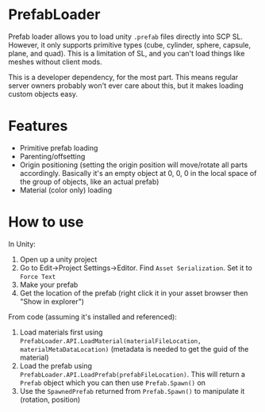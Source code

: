 # PrefabLoader

Prefab loader allows you to load unity `.prefab` files directly into SCP SL. However, it only supports primitive types (cube, cylinder, sphere, capsule, plane, and quad). This is a limitation of SL, and you can't load things like meshes without client mods.

This is a developer dependency, for the most part. This means regular server owners probably won't ever care about this, but it makes loading custom objects easy.

# Features
- Primitive prefab loading
- Parenting/offsetting
- Origin positioning (setting the origin position will move/rotate all parts accordingly. Basically it's an empty object at 0, 0, 0 in the local space of the group of objects, like an actual prefab)
- Material (color only) loading

# How to use
In Unity:
1. Open up a unity project
2. Go to Edit->Project Settings->Editor. Find `Asset Serialization`. Set it to `Force Text`
3. Make your prefab
4. Get the location of the prefab (right click it in your asset browser then "Show in explorer")

From code (assuming it's installed and referenced):
1. Load materials first using `PrefabLoader.API.LoadMaterial(materialFileLocation, materialMetaDataLocation)` (metadata is needed to get the guid of the material)
2. Load the prefab using `PrefabLoader.API.LoadPrefab(prefabFileLocation)`. This will return a `Prefab` object which you can then use `Prefab.Spawn()` on
3. Use the `SpawnedPrefab` returned from `Prefab.Spawn()` to manipulate it (rotation, position)